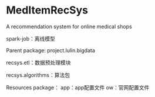 # MedItemRecSys
A recommendation system for online medical shops

spark-job：离线模型

Parent package: project.lulin.bigdata

recsys.etl：数据预处理模块

recsys.algorithms：算法包

Resources package：
app：app配置文件
ow：官网配置文件
